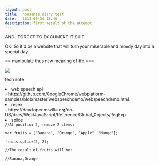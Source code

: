 ```yaml
---
layout: post
title:  nonsense diary test
date:   2015-09-30 12:40
description: first result of the attempt
---
```


AND I FORGOT TO DOCUMENT IT SHIT.

OK. So it'd be a website that will turn your miserable and moody day into a special day.

== manipulate thus new meaning of life ===

<img src="{{ site.baseurl }}/img/posts/firstTest.png">

tech note
<li>web speech api</li> - https://github.com/GoogleChrome/webplatform-samples/blob/master/webspeechdemo/webspeechdemo.html
<li>regex</li> - https://developer.mozilla.org/en-US/docs/Web/JavaScript/Reference/Global_Objects/RegExp
<li>splice</li>
<code>//At position 2, remove 2 items:<br>
var fruits = ["Banana", "Orange", "Apple", "Mango"];<br>
fruits.splice(2, 2);<br>
//The result of fruits will be:<br>
//Banana,Orange</code>

<!-- 
== test: {my first voice to script} ==

	Hi is everything alright
	ok
	I'm ready
	so this is the diary about nonsense the main ideas.
	You talk about yourself
	about you all them that they hear all your missing something here and this website will turn your
	description into another lie self nothing and unusual
	so your life has a new meaning
	that's the best idea
	and
	later on I will incorporate this into
	why we are what we pretend to be company
	that's not what it's what we alarm
	no that's okay
	this website
	you decide if you feel it can you feel
	hello
	it is over


== test: {about how should you talk to this library} ==

	Test test
	someone just open the door and close it
	so rude
	there's so many sucks
	sound
	I don't know if it will break or not
	but I do love you speak to me slowly just like you sleep talk to your children now I said goodbye to do it so
	you won't feel the rush you will choose your word
	anorexia will talk to children
	that just help them understand
	yeah
	just that easy
	do you understand
	hope these mountains to hurry understand what you are talking about you trying to see what anyone
	and they will make your life better
	that's it -->